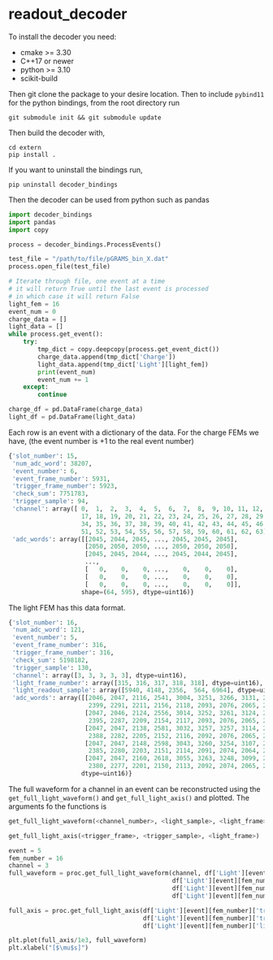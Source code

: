 # readout_decoder

To install the decoder you need:
* cmake >= 3.30
* C++17 or newer
* python >= 3.10
* scikit-build

Then git clone the package to your desire location. Then to include 
`pybind11` for the python bindings, from the root directory run

```
git submodule init && git submodule update
```

Then build the decoder with,

```
cd extern
pip install .
```
If you want to uninstall the bindings run,

```
pip uninstall decoder_bindings
```

Then the decoder can be used from python such as pandas

```python
import decoder_bindings
import pandas
import copy

process = decoder_bindings.ProcessEvents()

test_file = "/path/to/file/pGRAMS_bin_X.dat"
process.open_file(test_file)

# Iterate through file, one event at a time
# it will return True until the last event is processed
# in which case it will return False
light_fem = 16
event_num = 0
charge_data = []
light_data = []
while process.get_event():
    try:
        tmp_dict = copy.deepcopy(process.get_event_dict())
        charge_data.append(tmp_dict['Charge'])
        light_data.append(tmp_dict['Light'][light_fem])
        print(event_num)
        event_num += 1
    except:
        continue

charge_df = pd.DataFrame(charge_data)
light_df = pd.DataFrame(light_data)
```
Each row is an event with a dictionary of the data. For the charge FEMs we have, 
(the event number is +1 to the real event number) 

```python
{'slot_number': 15,
 'num_adc_word': 38207,
 'event_number': 6,
 'event_frame_number': 5931,
 'trigger_frame_number': 5923,
 'check_sum': 7751783,
 'trigger_sample': 94,
 'channel': array([ 0,  1,  2,  3,  4,  5,  6,  7,  8,  9, 10, 11, 12, 13, 14, 15, 16,
                    17, 18, 19, 20, 21, 22, 23, 24, 25, 26, 27, 28, 29, 30, 31, 32, 33,
                    34, 35, 36, 37, 38, 39, 40, 41, 42, 43, 44, 45, 46, 47, 48, 49, 50,
                    51, 52, 53, 54, 55, 56, 57, 58, 59, 60, 61, 62, 63], dtype=uint16),
 'adc_words': array([[2045, 2044, 2045, ..., 2045, 2045, 2045],
                     [2050, 2050, 2050, ..., 2050, 2050, 2050],
                     [2045, 2045, 2044, ..., 2045, 2044, 2045],
                     ...,
                     [   0,    0,    0, ...,    0,    0,    0],
                     [   0,    0,    0, ...,    0,    0,    0],
                     [   0,    0,    0, ...,    0,    0,    0]],
                    shape=(64, 595), dtype=uint16)}
```

The light FEM has this data format. 

```python
{'slot_number': 16,
 'num_adc_word': 121,
 'event_number': 5,
 'event_frame_number': 316,
 'trigger_frame_number': 316,
 'check_sum': 5198182,
 'trigger_sample': 130,
 'channel': array([3, 3, 3, 3, 3], dtype=uint16),
 'light_frame_number': array([315, 316, 317, 318, 318], dtype=uint16),
 'light_readout_sample': array([5940, 4148, 2356,  564, 6964], dtype=uint16),
 'adc_words': array([[2046, 2047, 2116, 2541, 3004, 3251, 3266, 3131, 2932, 2727, 2545,
                      2399, 2291, 2211, 2156, 2118, 2093, 2076, 2065, 2058],
                     [2047, 2046, 2124, 2556, 3014, 3252, 3261, 3124, 2923, 2717, 2537,
                      2395, 2287, 2209, 2154, 2117, 2093, 2076, 2065, 2059],
                     [2047, 2047, 2138, 2581, 3032, 3257, 3257, 3114, 2912, 2709, 2530,
                      2388, 2282, 2205, 2152, 2116, 2092, 2076, 2065, 2058],
                     [2047, 2047, 2148, 2598, 3043, 3260, 3254, 3107, 2905, 2701, 2525,
                      2385, 2280, 2203, 2151, 2114, 2091, 2074, 2064, 2058],
                     [2047, 2047, 2160, 2618, 3055, 3263, 3248, 3099, 2897, 2695, 2518,
                      2380, 2277, 2201, 2150, 2113, 2092, 2074, 2065, 2057]],
                    dtype=uint16)}
```

The full waveform for a channel in an event can be reconstructed 
using the `get_full_light_waveform()` and `get_full_light_axis()` 
and plotted. The arguments fo the functions is

```python
get_full_light_waveform(<channel_number>, <light_sample>, <light_frame>, <ROIs>)
```
```python
get_full_light_axis(<trigger_frame>, <trigger_sample>, <light_frame>)
```

```python
event = 5
fem_number = 16
channel = 3
full_waveform = proc.get_full_light_waveform(channel, df['Light'][event][fem_number]['channel'],
                                             df['Light'][event][fem_number]['light_readout_sample'],
                                             df['Light'][event][fem_number]['light_frame_number'],
                                             df['Light'][event][fem_number]['adc_words'])

full_axis = proc.get_full_light_axis(df['Light'][event][fem_number]['trigger_frame_number'],
                                     df['Light'][event][fem_number]['trigger_sample'],
                                     df['Light'][event][fem_number]['light_frame_number'])

plt.plot(full_axis/1e3, full_waveform)
plt.xlabel("[$\mu$s]")
```